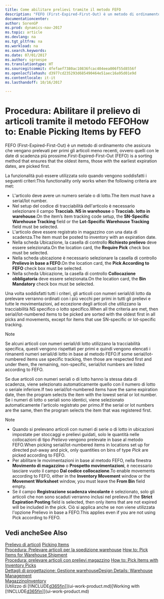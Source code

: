 ```yaml
---
title: Come abilitare prelievi tramite il metodo FEFO
description: "FEFO (First-Expired-First-Out) è un metodo di ordinamento che assicura che vengano prelevati per primi gli articoli meno recenti, ovvero quelli con le date di scadenza più prossime."
documentationcenter: 
author: SorenGP
ms.prod: dynamics-nav-2017
ms.topic: article
ms.devlang: na
ms.tgt_pltfrm: na
ms.workload: na
ms.search.keywords: 
ms.date: 07/01/2017
ms.author: sgroespe
ms.translationtype: HT
ms.sourcegitcommit: 4fefaef7380ac10836fcac404eea006f55d8556f
ms.openlocfilehash: d3977cd235293d685490464e51aec16a95d01e9d
ms.contentlocale: it-it
ms.lasthandoff: 10/16/2017

---
```

# <a name="how-to-enable-picking-items-by-fefo"></a><span data-ttu-id="1cb7c-103">Procedura: Abilitare il prelievo di articoli tramite il metodo FEFO</span><span class="sxs-lookup"><span data-stu-id="1cb7c-103">How to: Enable Picking Items by FEFO</span></span>
<span data-ttu-id="1cb7c-104">FEFO (First-Expired-First-Out) è un metodo di ordinamento che assicura che vengano prelevati per primi gli articoli meno recenti, ovvero quelli con le date di scadenza più prossime.</span><span class="sxs-lookup"><span data-stu-id="1cb7c-104">First-Expired-First-Out (FEFO) is a sorting method that ensures that the oldest items, those with the earliest expiration dates, are picked first.</span></span>  

 <span data-ttu-id="1cb7c-105">La funzionalità può essere utilizzata solo quando vengono soddisfatti i seguenti criteri:</span><span class="sxs-lookup"><span data-stu-id="1cb7c-105">This functionality only works when the following criteria are met:</span></span>  

-   <span data-ttu-id="1cb7c-106">L'articolo deve avere un numero seriale o di lotto.</span><span class="sxs-lookup"><span data-stu-id="1cb7c-106">The item must have a serial/lot number.</span></span>  
-   <span data-ttu-id="1cb7c-107">Nel setup del codice di tracciabilità dell'articolo è necessario selezionare il campo **Tracciab. NS in warehouse** o **Tracciab. lotto in warehouse**.</span><span class="sxs-lookup"><span data-stu-id="1cb7c-107">On the item’s item tracking code setup, the **SN-Specific Warehouse Tracking** field or the **Lot-Specific Warehouse Tracking** field must be selected.</span></span>  
-   <span data-ttu-id="1cb7c-108">L'articolo deve essere registrato in magazzino con una data di scadenza.</span><span class="sxs-lookup"><span data-stu-id="1cb7c-108">The item must be posted to inventory with an expiration date.</span></span>  
-   <span data-ttu-id="1cb7c-109">Nella scheda Ubicazione, la casella di controllo **Richiesto prelievo** deve essere selezionata.</span><span class="sxs-lookup"><span data-stu-id="1cb7c-109">On the location card, the **Require Pick** check box must be selected.</span></span>  
-   <span data-ttu-id="1cb7c-110">Nella scheda ubicazione è necessario selezionare la casella di controllo **Prelievo in base a FEFO**.</span><span class="sxs-lookup"><span data-stu-id="1cb7c-110">On the location card, the **Pick According to FEFO** check box must be selected.</span></span>  
-   <span data-ttu-id="1cb7c-111">Nella scheda Ubicazione, la casella di controllo **Collocazione obbligatoria** deve essere selezionata.</span><span class="sxs-lookup"><span data-stu-id="1cb7c-111">On the location card, the **Bin Mandatory** check box must be selected.</span></span>  

 <span data-ttu-id="1cb7c-112">Una volta soddisfatti tutti i criteri, gli articoli con numeri seriali/di lotto da prelevare verranno ordinati con i più vecchi per primi in tutti gli prelievi e tutte le movimentazioni, ad eccezione degli articoli che utilizzano la tracciabilità NS specifico o lotto specifico.</span><span class="sxs-lookup"><span data-stu-id="1cb7c-112">When all the criteria are met, then serial/lot-numbered items to be picked are sorted with the oldest first in all picks and movements, except for items that use SN-specific or lot-specific tracking.</span></span>  

> [!NOTE]  
>  <span data-ttu-id="1cb7c-113">Se alcuni articoli con numeri seriali/di lotto utilizzano la tracciabilità specifica, questi vengono rispettati per primi e quindi vengono elencati i rimanenti numeri seriali/di lotto in base al metodo FEFO.</span><span class="sxs-lookup"><span data-stu-id="1cb7c-113">If some serial/lot-numbered items use specific tracking, then those are respected first and under them, the remaining, non-specific, serial/lot numbers are listed according to FEFO.</span></span>  

 <span data-ttu-id="1cb7c-114">Se due articoli con numeri seriali o di lotto hanno la stessa data di scadenza, viene selezionato automaticamente quello con il numero di lotto o seriale inferiore.</span><span class="sxs-lookup"><span data-stu-id="1cb7c-114">If two serial/lot-numbered items have the same expiration date, then the program selects the item with the lowest serial or lot number.</span></span> <span data-ttu-id="1cb7c-115">Se i numeri di lotto o seriali sono identici, viene selezionato automaticamente l'articolo registrato per primo.</span><span class="sxs-lookup"><span data-stu-id="1cb7c-115">If the serial or lot numbers are the same, then the program selects the item that was registered first.</span></span>  

> [!NOTE]  
>  -   <span data-ttu-id="1cb7c-116">Quando si prelevano articoli con numeri di serie o di lotto in ubicazioni impostate per stoccaggi e prelievi guidati, solo le quantità nelle collocazioni di tipo *Prelievo* vengono prelevate in base al metodo FEFO.</span><span class="sxs-lookup"><span data-stu-id="1cb7c-116">When picking serial/lot-numbered items in locations set up for directed put-away and pick, only quantities on bins of type *Pick* are picked according to FEFO.</span></span>  
> -   <span data-ttu-id="1cb7c-117">Per abilitare le movimentazioni in base al metodo FEFO, nella finestra **Movimento di magazzino** o **Prospetto movimentazioni**, è necessario lasciare vuoto il campo **Dal codice collocazione**.</span><span class="sxs-lookup"><span data-stu-id="1cb7c-117">To enable movements according to FEFO, either in the **Inventory Movement** window or the **Movement Worksheet** window, you must leave the **From Bin** field empty.</span></span>  
> -   <span data-ttu-id="1cb7c-118">Se il campo **Registrazione scadenza vincolante** è selezionato, solo gli articoli che non sono scaduti verranno inclusi nel prelievo.</span><span class="sxs-lookup"><span data-stu-id="1cb7c-118">If the **Strict Expiration Posting** field is selected, then only items that are not expired will be included in the pick.</span></span> <span data-ttu-id="1cb7c-119">Ciò si applica anche se non viene utilizzata l'opzione Prelievo in base a FEFO.</span><span class="sxs-lookup"><span data-stu-id="1cb7c-119">This applies even if you are not using Pick according to FEFO.</span></span>  

## <a name="see-also"></a><span data-ttu-id="1cb7c-120">Vedi anche</span><span class="sxs-lookup"><span data-stu-id="1cb7c-120">See Also</span></span>  
<span data-ttu-id="1cb7c-121">[Prelievo di articoli](warehouse-pick-items.md) </span><span class="sxs-lookup"><span data-stu-id="1cb7c-121">[Picking Items](warehouse-pick-items.md) </span></span>  
<span data-ttu-id="1cb7c-122">[Procedura: Prelevare articoli per la spedizione warehouse](warehouse-how-to-pick-items-for-warehouse-shipment.md) </span><span class="sxs-lookup"><span data-stu-id="1cb7c-122">[How to: Pick Items for Warehouse Shipment](warehouse-how-to-pick-items-for-warehouse-shipment.md) </span></span>  
<span data-ttu-id="1cb7c-123">[Procedura: prelevare articoli con prelievi magazzino](warehouse-how-to-pick-items-with-inventory-picks.md) </span><span class="sxs-lookup"><span data-stu-id="1cb7c-123">[How to: Pick Items with Inventory Picks](warehouse-how-to-pick-items-with-inventory-picks.md) </span></span>  
[<span data-ttu-id="1cb7c-124">Dettagli di progettazione: Gestione warehouse</span><span class="sxs-lookup"><span data-stu-id="1cb7c-124">Design Details: Warehouse Management</span></span>](design-details-warehouse-management.md)  
[<span data-ttu-id="1cb7c-125">Magazzino</span><span class="sxs-lookup"><span data-stu-id="1cb7c-125">Inventory</span></span>](inventory-manage-inventory.md)  
<span data-ttu-id="1cb7c-126">[Utilizzo di [!INCLUDE[d365fin](includes/d365fin_md.md)]](ui-work-product.md)</span><span class="sxs-lookup"><span data-stu-id="1cb7c-126">[Working with [!INCLUDE[d365fin](includes/d365fin_md.md)]](ui-work-product.md)</span></span>

